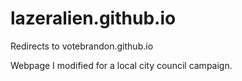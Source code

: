 # lazeralien.github.io
Redirects to votebrandon.github.io

Webpage I modified for a local city council campaign.
